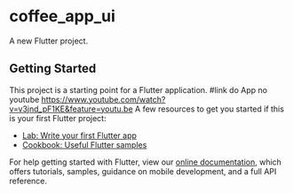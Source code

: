 # coffee_app_ui

A new Flutter project.

## Getting Started

This project is a starting point for a Flutter application.
#link do App no youtube  https://www.youtube.com/watch?v=v3jnd_pF1KE&feature=youtu.be
A few resources to get you started if this is your first Flutter project:

- [Lab: Write your first Flutter app](https://flutter.dev/docs/get-started/codelab)
- [Cookbook: Useful Flutter samples](https://flutter.dev/docs/cookbook)

For help getting started with Flutter, view our
[online documentation](https://flutter.dev/docs), which offers tutorials,
samples, guidance on mobile development, and a full API reference.
